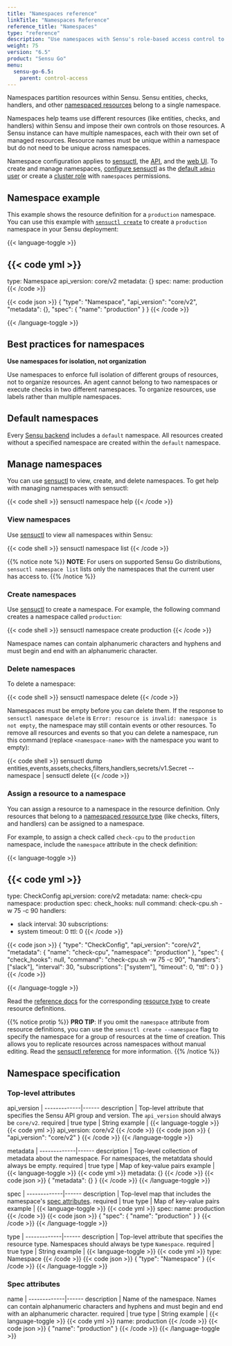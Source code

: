 ```yaml
---
title: "Namespaces reference"
linkTitle: "Namespaces Reference"
reference_title: "Namespaces"
type: "reference"
description: "Use namespaces with Sensu's role-based access control to allow teams and projects to share a Sensu instance and authorize access to Sensu resources."
weight: 75
version: "6.5"
product: "Sensu Go"
menu:
  sensu-go-6.5:
    parent: control-access
---
```


Namespaces partition resources within Sensu.
Sensu entities, checks, handlers, and other [namespaced resources][5] belong to a single namespace.

Namespaces help teams use different resources (like entities, checks, and handlers) within Sensu and impose their own controls on those resources.
A Sensu instance can have multiple namespaces, each with their own set of managed resources.
Resource names must be unique within a namespace but do not need to be unique across namespaces.

Namespace configuration applies to [sensuctl][2], the [API][6], and the [web UI][3].
To create and manage namespaces, [configure sensuctl][9] as the [default `admin` user][7] or create a [cluster role][8] with `namespaces` permissions.

## Namespace example

This example shows the resource definition for a `production` namespace.
You can use this example with [`sensuctl create`][10] to create a `production` namespace in your Sensu deployment:

{{< language-toggle >}}

{{< code yml >}}
---
type: Namespace
api_version: core/v2
metadata: {}
spec:
  name: production
{{< /code >}}

{{< code json >}}
{
  "type": "Namespace",
  "api_version": "core/v2",
  "metadata": {},
  "spec": {
    "name": "production"
  }
}
{{< /code >}}

{{< /language-toggle >}}

## Best practices for namespaces

**Use namespaces for isolation, not organization**

Use namespaces to enforce full isolation of different groups of resources, not to organize resources.
An agent cannot belong to two namespaces or execute checks in two different namespaces.
To organize resources, use labels rather than multiple namespaces.

## Default namespaces

Every [Sensu backend][1] includes a `default` namespace.
All resources created without a specified namespace are created within the `default` namespace.

## Manage namespaces

You can use [sensuctl][2] to view, create, and delete namespaces.
To get help with managing namespaces with sensuctl:

{{< code shell >}}
sensuctl namespace help
{{< /code >}}

### View namespaces

Use [sensuctl][2] to view all namespaces within Sensu:

{{< code shell >}}
sensuctl namespace list
{{< /code >}}

{{% notice note %}}
**NOTE**: For users on supported Sensu Go distributions, `sensuctl namespace list` lists only the namespaces that the current user has access to.
{{% /notice %}}

### Create namespaces

Use [sensuctl][2] to create a namespace.
For example, the following command creates a namespace called `production`:

{{< code shell >}}
sensuctl namespace create production
{{< /code >}}

Namespace names can contain alphanumeric characters and hyphens and must begin and end with an alphanumeric character.

### Delete namespaces

To delete a namespace:

{{< code shell >}}
sensuctl namespace delete <namespace-name>
{{< /code >}}

Namespaces must be empty before you can delete them.
If the response to `sensuctl namespace delete` is `Error: resource is invalid: namespace is not empty`, the namespace may still contain events or other resources.
To remove all resources and events so that you can delete a namespace, run this command (replace `<namespace-name>` with the namespace you want to empty):

{{< code shell >}}
sensuctl dump entities,events,assets,checks,filters,handlers,secrets/v1.Secret --namespace <namespace-name> | sensuctl delete
{{< /code >}}

### Assign a resource to a namespace

You can assign a resource to a namespace in the resource definition.
Only resources that belong to a [namespaced resource type][5] (like checks, filters, and handlers) can be assigned to a namespace.

For example, to assign a check called `check-cpu` to the `production` namespace, include the `namespace` attribute in the check definition:

{{< language-toggle >}}

{{< code yml >}}
---
type: CheckConfig
api_version: core/v2
metadata:
  name: check-cpu
  namespace: production
spec:
  check_hooks: null
  command: check-cpu.sh -w 75 -c 90
  handlers:
  - slack
  interval: 30
  subscriptions:
  - system
  timeout: 0
  ttl: 0
{{< /code >}}

{{< code json >}}
{
  "type": "CheckConfig",
  "api_version": "core/v2",
  "metadata": {
    "name": "check-cpu",
    "namespace": "production"
  },
  "spec": {
    "check_hooks": null,
    "command": "check-cpu.sh -w 75 -c 90",
    "handlers": ["slack"],
    "interval": 30,
    "subscriptions": ["system"],
    "timeout": 0,
    "ttl": 0
  }
}
{{< /code >}}

{{< /language-toggle >}}

Read the [reference docs][4] for the corresponding [resource type][5] to create resource definitions.

{{% notice protip %}}
**PRO TIP**: If you omit the `namespace` attribute from resource definitions, you can use the `senusctl create --namespace` flag to specify the namespace for a group of resources at the time of creation.
This allows you to replicate resources across namespaces without manual editing.
Read the [sensuctl reference](../../../sensuctl/create-manage-resources/#create-resources-across-namespaces) for more information.
{{% /notice %}}

## Namespace specification

### Top-level attributes

api_version  | 
-------------|------
description  | Top-level attribute that specifies the Sensu API group and version. The `api_version` should always be `core/v2`.
required     | true
type         | String
example      | {{< language-toggle >}}
{{< code yml >}}
api_version: core/v2
{{< /code >}}
{{< code json >}}
{
  "api_version": "core/v2"
}
{{< /code >}}
{{< /language-toggle >}}

metadata     | 
-------------|------
description  | Top-level collection of metadata about the namespace. For namespaces, the metatdata should always be empty.
required     | true
type         | Map of key-value pairs
example      | {{< language-toggle >}}
{{< code yml >}}
metadata: {}
{{< /code >}}
{{< code json >}}
{
  "metadata": {}
}
{{< /code >}}
{{< /language-toggle >}}

spec         | 
-------------|------
description  | Top-level map that includes the namespace's [spec attributes][11].
required     | true
type         | Map of key-value pairs
example      | {{< language-toggle >}}
{{< code yml >}}
spec:
  name: production
{{< /code >}}
{{< code json >}}
{
  "spec": {
    "name": "production"
  }
}
{{< /code >}}
{{< /language-toggle >}}

type         | 
-------------|------
description  | Top-level attribute that specifies the resource type. Namespaces should always be type `Namespace`.
required     | true
type         | String
example      | {{< language-toggle >}}
{{< code yml >}}
type: Namespace
{{< /code >}}
{{< code json >}}
{
  "type": "Namespace"
}
{{< /code >}}
{{< /language-toggle >}}

### Spec attributes

name         | 
-------------|------ 
description  | Name of the namespace. Names can contain alphanumeric characters and hyphens and must begin and end with an alphanumeric character.
required     | true
type         | String
example      | {{< language-toggle >}}
{{< code yml >}}
name: production
{{< /code >}}
{{< code json >}}
{
  "name": "production"
}
{{< /code >}}
{{< /language-toggle >}}


[1]: ../../../observability-pipeline/observe-schedule/backend/
[2]: ../../../sensuctl/
[3]: ../../../web-ui/
[4]: ../../../reference/
[5]: ../rbac/#namespaced-resource-types
[6]: ../../../api/
[7]: ../rbac/#default-users
[8]: ../rbac/#roles-and-cluster-roles
[9]: ../../deploy-sensu/install-sensu/#install-sensuctl
[10]: ../../../sensuctl/create-manage-resources/#create-resources
[11]: #spec-attributes
